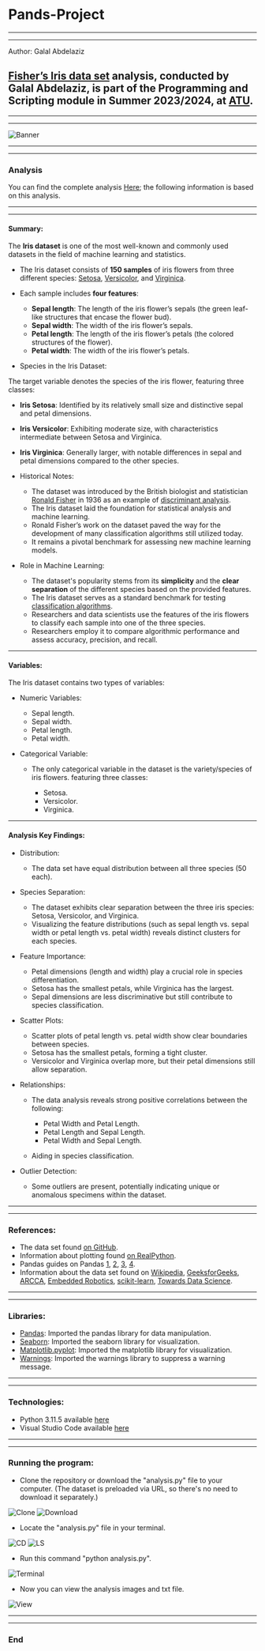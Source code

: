 # Pands-Project
***
***

Author: Galal Abdelaziz

## [Fisher’s Iris data set](https://archive.ics.uci.edu/dataset/53/iris) analysis, conducted by __Galal Abdelaziz__, is part of the Programming and Scripting module in Summer 2023/2024, at [ATU](https://www.atu.ie/).

***
***

![Banner](img/Iris.png)

***
***

### Analysis

You can find the complete analysis [Here](Iris_analysis.ipynb); the following information is based on this analysis.

***
***

#### Summary:

The __Iris dataset__ is one of the most well-known and commonly used datasets in the field of machine learning and statistics.

* The Iris dataset consists of __150 samples__ of iris flowers from three different species: [Setosa](https://en.wikipedia.org/wiki/Iris_setosa), [Versicolor](https://en.wikipedia.org/wiki/Iris_versicolor), and [Virginica](https://en.wikipedia.org/wiki/Iris_virginica).

* Each sample includes __four features__:

    * __Sepal length__: The length of the iris flower’s sepals (the green leaf-like structures that encase the flower bud).
    * __Sepal width__: The width of the iris flower’s sepals.
    * __Petal length__: The length of the iris flower’s petals (the colored structures of the flower).
    * __Petal width__: The width of the iris flower’s petals.

* Species in the Iris Dataset:

The target variable denotes the species of the iris flower, featuring three classes:

* __Iris Setosa__: Identified by its relatively small size and distinctive sepal and petal dimensions.
* __Iris Versicolor__: Exhibiting moderate size, with characteristics intermediate between Setosa and Virginica.
* __Iris Virginica__: Generally larger, with notable differences in sepal and petal dimensions compared to the other species.

* Historical Notes:

    * The dataset was introduced by the British biologist and statistician [Ronald Fisher](https://en.wikipedia.org/wiki/Ronald_Fisher) in 1936 as an example of [discriminant analysis](https://en.wikipedia.org/wiki/Linear_discriminant_analysis).
    * The Iris dataset laid the foundation for statistical analysis and machine learning.
    * Ronald Fisher’s work on the dataset paved the way for the development of many classification algorithms still utilized today.
    * It remains a pivotal benchmark for assessing new machine learning models.

* Role in Machine Learning:

    * The dataset's popularity stems from its __simplicity__ and the __clear separation__ of the different species based on the provided features.
    * The Iris dataset serves as a standard benchmark for testing [classification algorithms](https://en.wikipedia.org/wiki/Statistical_classification#Algorithms).
    * Researchers and data scientists use the features of the iris flowers to classify each sample into one of the three species.
    * Researchers employ it to compare algorithmic performance and assess accuracy, precision, and recall.

***

#### Variables: 

The Iris dataset contains two types of variables:

* Numeric Variables:

    * Sepal length.
    * Sepal width.
    * Petal length.
    * Petal width.

* Categorical Variable:
    * The only categorical variable in the dataset is the variety/species of iris flowers. featuring three classes:

        * Setosa.
        * Versicolor.
        * Virginica.

***

#### Analysis Key Findings:

* Distribution:

    * The data set have equal distribution between all three species (50 each).
    
* Species Separation:

    * The dataset exhibits clear separation between the three iris species: Setosa, Versicolor, and Virginica.
    * Visualizing the feature distributions (such as sepal length vs. sepal width or petal length vs. petal width) reveals distinct clusters for each species.

* Feature Importance:

    * Petal dimensions (length and width) play a crucial role in species differentiation.
    * Setosa has the smallest petals, while Virginica has the largest.
    * Sepal dimensions are less discriminative but still contribute to species classification.

* Scatter Plots:

    * Scatter plots of petal length vs. petal width show clear boundaries between species.
    * Setosa has the smallest petals, forming a tight cluster.
    * Versicolor and Virginica overlap more, but their petal dimensions still allow separation.

* Relationships:

     * The data analysis reveals strong positive correlations between the following:
    
         * Petal Width and Petal Length.
         * Petal Length and Sepal Length.
         * Petal Width and Sepal Length.
     * Aiding in species classification.

* Outlier Detection: 

    * Some outliers are present, potentially indicating unique or anomalous specimens within the dataset.

***
***

### References:

* The data set found [on GitHub](https://raw.githubusercontent.com/mwaskom/seaborn-data/master/iris.csv).
* Information about plotting found [on RealPython](https://realpython.com/python-matplotlib-guide/#understanding-pltsubplots-notation).
* Pandas guides on Pandas [1](https://pandas.pydata.org/docs/user_guide/index.html#user-guide), [2](https://pandas.pydata.org/docs/user_guide/dsintro.html#dataframe), [3](https://pandas.pydata.org/docs/user_guide/10min.html#plotting), [4](https://pandas.pydata.org/docs/reference/api/pandas.DataFrame.corr.html).
* Information about the data set found on [Wikipedia](https://en.wikipedia.org/wiki/Iris_flower_data_set), [GeeksforGeeks](https://www.geeksforgeeks.org/iris-dataset/), [ARCCA](https://arcca.github.io/An-Introduction-to-Machine-Learning-Applications/03-scikit-learn-iris-dataset/index.html), [Embedded Robotics](https://www.embedded-robotics.com/iris-dataset-classification/), [scikit-learn](https://scikit-learn.org/stable/auto_examples/datasets/plot_iris_dataset.html), [Towards Data Science](https://towardsdatascience.com/an-eda-walkthrough-the-iris-dataset-3f79246266c1).

***
***

### Libraries:

* [Pandas](https://pandas.pydata.org): Imported the pandas library for data manipulation.
* [Seaborn](https://seaborn.pydata.org): Imported the seaborn library for visualization.
* [Matplotlib.pyplot](https://matplotlib.org/stable/tutorials/pyplot.html): Imported the matplotlib library for visualization.
* [Warnings](https://docs.python.org/3/library/warnings.html): Imported the warnings library to suppress a warning message. 

***
***

### Technologies:

* Python 3.11.5 available [here](https://www.anaconda.com/download)
* Visual Studio Code available [here](https://code.visualstudio.com/)

***
***

### Running the program:

* Clone the repository or download the "analysis.py" file to your computer. (The dataset is preloaded via URL, so there's no need to download it separately.)

![Clone](img/clone.png)
![Download](img/download.png)

* Locate the "analysis.py" file in your terminal.

![CD](img/cd.png)
![LS](img/ls.png)

* Run this command "python analysis.py".

![Terminal](img/terminal.png)

* Now you can view the analysis images and txt file.

![View](img/view.png)

***
***

### End